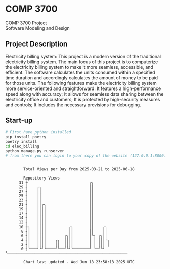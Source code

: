 # COMP 3700
COMP 3700 Project  
Software Modeling and Design
## Project Description
Electricity billing system: This project is a modern version of the traditional electricity billing system. The main focus of this project is to computerize the electricity billing system to make it more seamless, accessible, and efficient. The software calculates the units consumed within a specified time duration and accordingly calculates the amount of money to be paid for those units. The following features make the electricity billing system more service-oriented and straightforward: It features a high-performance speed along with accuracy; It allows for seamless data sharing between the electricity office and customers; It is protected by high-security measures and controls; It includes the necessary provisions for debugging.

## Start-up
```bash
# First have python installed
pip install poetry
poetry install
cd elec_billing
python manage.py runserver
# from there you can login to your copy of the website (127.0.0.1:8000), default creds are admin/admin
```

```

        Total Views per Day from 2025-03-21 to 2025-06-18

        Repository Views
      31 ┼                           ╭╮
      29 ┤    ╭╮                     ││
      27 ┤    ││                     ││
      25 ┤    ││                     ││
      23 ┤    ││                     ││
      21 ┤    ││╭╮                   ││
      19 ┤    ││││                   ││
      17 ┤    ││││                   ││
      14 ┤    ││││                   ││
      12 ┤    ││││                   ││
      10 ┼╮   ││││          ╭╮       ││    ╭╮
       8 ┤│   ││││          ││       ││    ││
       6 ┤│   ││││        ╭╮││       │╰╮ ╭╮││
       4 ┤│   ││││    ╭╮  ││││       │ │ │││╰╮
       2 ┤│   ││││    ││  ││││       │ │ │││ │
       0 ┤╰───╯╰╯╰────╯╰──╯╰╯╰───────╯ ╰─╯╰╯ ╰─────────────────────────────────────────────────────

        Chart last updated - Wed Jun 18 23:58:13 2025 UTC
        
```
